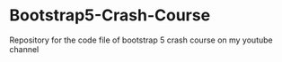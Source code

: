 # Bootstrap5-Crash-Course
Repository for the code file of bootstrap 5 crash course on my youtube channel
